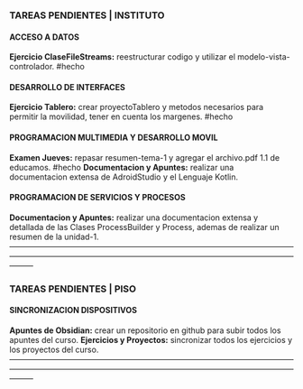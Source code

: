 ###   TAREAS PENDIENTES | INSTITUTO
####    ACCESO A DATOS
__Ejercicio ClaseFileStreams:__ reestructurar codigo y utilizar el modelo-vista-controlador. #hecho
####    DESARROLLO DE INTERFACES
__Ejercicio Tablero:__ crear proyectoTablero y metodos necesarios para permitir la movilidad, tener en cuenta los margenes. #hecho
####    PROGRAMACION MULTIMEDIA Y DESARROLLO MOVIL
__Examen Jueves:__ repasar resumen-tema-1 y agregar el archivo.pdf 1.1 de educamos. #hecho
__Documentacion y Apuntes:__ realizar una documentacion extensa de AdroidStudio y el Lenguaje Kotlin.
####    PROGRAMACION DE SERVICIOS Y PROCESOS
__Documentacion y Apuntes:__ realizar una documentacion extensa y detallada de las Clases ProcessBuilder y Process, ademas de realizar un resumen de la unidad-1.
———————————————————————————————————————————————————————————————————————————
###   TAREAS PENDIENTES | PISO
####    SINCRONIZACION DISPOSITIVOS
__Apuntes de Obsidian:__ crear un repositorio en github para subir todos los apuntes del curso.
__Ejercicios y Proyectos:__ sincronizar todos los ejercicios y los proyectos del curso.
———————————————————————————————————————————————————————————————————————————
